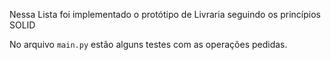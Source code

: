 Nessa Lista foi implementado o protótipo de Livraria seguindo os princípios SOLID

No arquivo `main.py` estão alguns testes com as operações pedidas.
